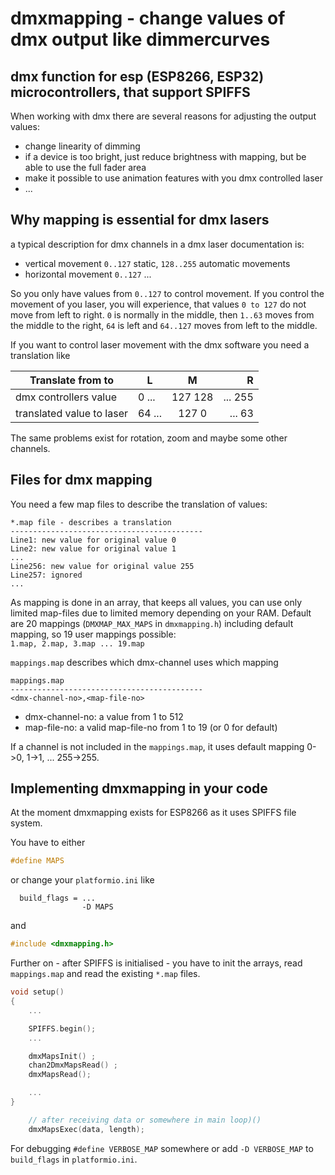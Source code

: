 # dmxmapping - change values of dmx output like dimmercurves 
## dmx function for esp (ESP8266, ESP32) microcontrollers, that support SPIFFS

When working with dmx there are several reasons for adjusting the output values:
- change linearity of dimming
- if a device is too bright, just reduce brightness with mapping, but be able to use the full fader area
- make it possible to use animation features with you dmx controlled laser
- ...

## Why mapping is essential for dmx lasers
a typical description for dmx channels in a dmx laser documentation is:
- vertical movement `0..127` static, `128..255` automatic movements
- horizontal movement `0..127` ...

So you only have values from `0..127` to control movement.
If you control the movement of you laser, you will experience, that values `0 to 127` do not move from left to right.
`0` is normally in the middle, then `1..63` moves from the middle to the right, `64` is left and `64..127` moves from left to the middle.

If you want to control laser movement with the dmx software you need a translation like

| Translate from to    | L | M | R |
| -------------------- | --- |:---:| ---:|
| dmx controllers value | 0 ... | 127 128 | ... 255 |
| translated value to laser | 64 ... | 127   0 | ...  63 |


The same problems exist for rotation, zoom and maybe some other channels.

## Files for dmx mapping
You need a few map files to describe the translation of values:
```
*.map file - describes a translation
-------------------------------------------
Line1: new value for original value 0
Line2: new value for original value 1
...
Line256: new value for original value 255
Line257: ignored
...
```

As mapping is done in an array, that keeps all values, you can use only limited map-files due to limited memory depending on your RAM. Default are 20 mappings (`DMXMAP_MAX_MAPS` in `dmxmapping.h`) including default mapping, so 19 user mappings possible:  
`1.map, 2.map, 3.map ... 19.map`

`mappings.map` describes which dmx-channel uses which mapping
```
mappings.map
-------------------------------------------
<dmx-channel-no>,<map-file-no>
```

- dmx-channel-no: a value from 1 to 512
- map-file-no: a valid map-file-no from 1 to 19 (or 0 for default)

If a channel is not included in the `mappings.map`, it uses default mapping 0->0, 1->1, ... 255->255.

## Implementing dmxmapping in your code
At the moment dmxmapping exists for ESP8266 as it uses SPIFFS file system.

You have to either

``` cpp
#define MAPS
```

or change your `platformio.ini` like
```
  build_flags = ...
                -D MAPS
```

and 
``` cpp
#include <dmxmapping.h>
```

Further on - after SPIFFS is initialised - you have to init the arrays, read `mappings.map` and read the existing `*.map` files. 

``` cpp
void setup()
{
    ...

    SPIFFS.begin();
    ...

    dmxMapsInit() ;
    chan2DmxMapsRead() ;
    dmxMapsRead();

    ...
}

    // after receiving data or somewhere in main loop)()
    dmxMapsExec(data, length);

```

For debugging `#define VERBOSE_MAP` somewhere or add `-D VERBOSE_MAP` to `build_flags` in `platformio.ini`.